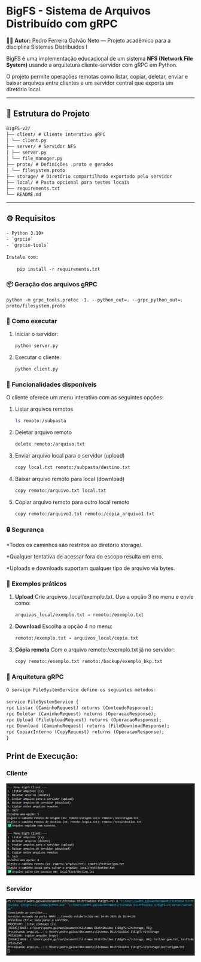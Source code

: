 # BigFS - Sistema de Arquivos Distribuído com gRPC

👨‍💻 **Autor:** Pedro Ferreira Galvão Neto — Projeto acadêmico para a disciplina Sistemas Distribuídos I

BigFS é uma implementação educacional de um sistema **NFS (Network File System)** usando a arquitetura cliente-servidor com gRPC em Python.

O projeto permite operações remotas como listar, copiar, deletar, enviar e baixar arquivos entre clientes e um servidor central que exporta um diretório local.

---

## 📁 Estrutura do Projeto
    BigFS-v2/
    ├── client/ # Cliente interativo gRPC
    │ └── client.py
    ├── server/ # Servidor NFS
    │ ├── server.py
    │ └── file_manager.py
    ├── proto/ # Definições .proto e gerados
    │ └── filesystem.proto
    ├── storage/ # Diretório compartilhado exportado pelo servidor
    ├── local/ # Pasta opcional para testes locais
    ├── requirements.txt
    └── README.md

---

## ⚙️ Requisitos

    - Python 3.10+
    - `grpcio`
    - `grpcio-tools`

    Instale com:

        pip install -r requirements.txt

### 📦 Geração dos arquivos gRPC

    python -m grpc_tools.protoc -I. --python_out=. --grpc_python_out=. proto/filesystem.proto

### 🚀 Como executar

1. Iniciar o servidor:
    ```bash
    python server.py

2. Executar o cliente:
    ```bash
    python client.py

### 🧭 Funcionalidades disponíveis
O cliente oferece um menu interativo com as seguintes opções:

1. Listar arquivos remotos
    ```bash
    ls remoto:/subpasta

2. Deletar arquivo remoto
    ```bash
    delete remoto:/arquivo.txt

3. Enviar arquivo local para o servidor (upload)
    ```bash
    copy local.txt remoto:/subpasta/destino.txt

4. Baixar arquivo remoto para local (download)
    ```bash
    copy remoto:/arquivo.txt local.txt

5. Copiar arquivo remoto para outro local remoto
    ```bash
    copy remoto:/arquivo1.txt remoto:/copia_arquivo1.txt

### 🔒 Segurança
*Todos os caminhos são restritos ao diretório storage/.

*Qualquer tentativa de acessar fora do escopo resulta em erro.

*Uploads e downloads suportam qualquer tipo de arquivo via bytes.

### 🧪 Exemplos práticos
1. **Upload**
    Crie arquivos_local/exemplo.txt. Use a opção 3 no menu e envie como: 
    ```bash
    arquivos_local/exemplo.txt → remoto:/exemplo.txt

2. **Download**
    Escolha a opção 4 no menu:
    ```bash
    remoto:/exemplo.txt → arquivos_local/copia.txt

3. **Cópia remota**
    Com o arquivo remoto:/exemplo.txt já no servidor:
    ```bash
    copy remoto:/exemplo.txt remoto:/backup/exemplo_bkp.txt

### 📜 Arquitetura gRPC
    O serviço FileSystemService define os seguintes métodos:
    
    service FileSystemService {
    rpc Listar (CaminhoRequest) returns (ConteudoResponse);
    rpc Deletar (CaminhoRequest) returns (OperacaoResponse);
    rpc Upload (FileUploadRequest) returns (OperacaoResponse);
    rpc Download (CaminhoRequest) returns (FileDownloadResponse);
    rpc CopiarInterno (CopyRequest) returns (OperacaoResponse);
    }

## Print de Execução:

### Cliente
![terminal do cliente](images/client.png)

### Servidor
![terminal do servidor](images/server.png)